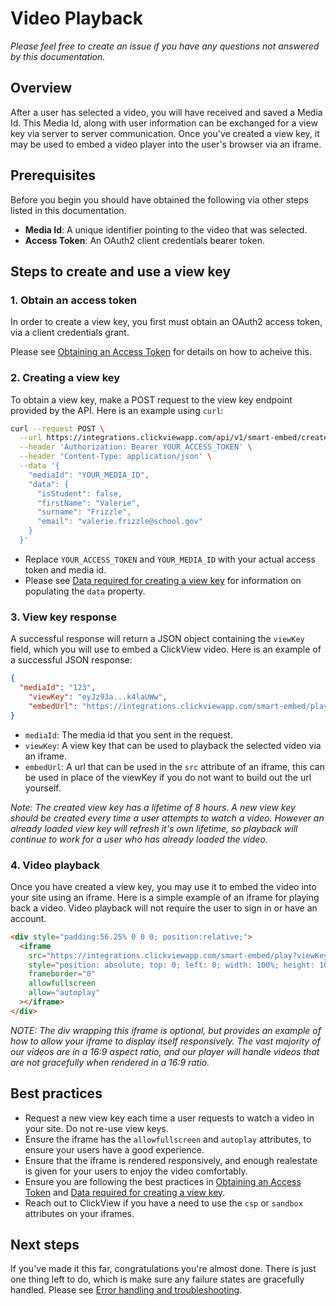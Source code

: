 # Video Playback

_Please feel free to create an issue if you have any questions not answered by this documentation._

## Overview
After a user has selected a video, you will have received and saved a Media Id. This Media Id, along with user information can be exchanged for a view key via server to server communication. Once you've created a view key, it may be used to embed a video player into the user's browser via an iframe.

## Prerequisites
Before you begin you should have obtained the following via other steps listed in this documentation.
- **Media Id**: A unique identifier pointing to the video that was selected.
- **Access Token**: An OAuth2 client credentials bearer token.

## Steps to create and use a view key

### 1. Obtain an access token
In order to create a view key, you first must obtain an OAuth2 access token, via a client credentials grant.

Please see [Obtaining an Access Token](authentication.md) for details on how to acheive this.

### 2. Creating a view key
To obtain a view key, make a POST request to the view key endpoint provided by the API. Here is an example using `curl`:

```sh
curl --request POST \
  --url https://integrations.clickviewapp.com/api/v1/smart-embed/create-view-key \
  --header 'Authorization: Bearer YOUR_ACCESS_TOKEN' \
  --header 'Content-Type: application/json' \
  --data '{
    "mediaId": "YOUR_MEDIA_ID",
    "data": {
      "isStudent": false,
      "firstName": "Valerie",
      "surname": "Frizzle",
      "email": "valerie.frizzle@school.gov"
    }
  }'
```

- Replace `YOUR_ACCESS_TOKEN` and `YOUR_MEDIA_ID` with your actual access token and media id.
- Please see [Data required for creating a view key](view-key-data.md) for information on populating the `data` property.

### 3. View key response
A successful response will return a JSON object containing the `viewKey` field, which you will use to embed a ClickView video. Here is an example of a successful JSON response:

```json
{
  "mediaId": "123",
	"viewKey": "eyJz93a...k4laUWw",
	"embedUrl": "https://integrations.clickviewapp.com/smart-embed/play?viewKey=eyJz93a...k4laUWw"
}
```

- `mediaId`: The media id that you sent in the request.
- `viewKey`: A view key that can be used to playback the selected video via an iframe.
- `embedUrl`: A url that can be used in the `src` attribute of an iframe, this can be used in place of the viewKey if you do not want to build out the url yourself.

_Note: The created view key has a lifetime of 8 hours. A new view key should be created every time a user attempts to watch a video. However an already loaded view key will refresh it's own lifetime, so playback will continue to work for a user who has already loaded the video._

### 4. Video playback
Once you have created a view key, you may use it to embed the video into your site using an iframe. Here is a simple example of an iframe for playing back a video. Video playback will not require the user to sign in or have an account.

```html
<div style="padding:56.25% 0 0 0; position:relative;">
  <iframe
    src="https://integrations.clickviewapp.com/smart-embed/play?viewKey=eyJz93a...k4laUWw"
    style="position: absolute; top: 0; left: 0; width: 100%; height: 100%;"
    frameborder="0"
    allowfullscreen
    allow="autoplay"
  ></iframe>
</div>
```

_NOTE: The div wrapping this iframe is optional, but provides an example of how to allow your iframe to display itself responsively. The vast majority of our videos are in a 16:9 aspect ratio, and our player will handle videos that are not gracefully when rendered in a 16:9 ratio._

## Best practices
- Request a new view key each time a user requests to watch a video in your site. Do not re-use view keys.
- Ensure the iframe has the `allowfullscreen` and `autoplay` attributes, to ensure your users have a good experience.
- Ensure that the iframe is rendered responsively, and enough realestate is given for your users to enjoy the video comfortably.
- Ensure you are following the best practices in [Obtaining an Access Token](authentication.md#best-practices) and [Data required for creating a view key](view-key-data.md#best-practices).
- Reach out to ClickView if you have a need to use the `csp` or `sandbox` attributes on your iframes.

## Next steps
If you've made it this far, congratulations you're almost done. There is just one thing left to do, which is make sure any failure states are gracefully handled. Please see [Error handling and troubleshooting](troubleshooting.md).